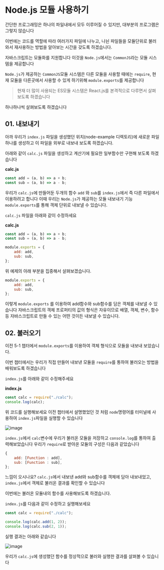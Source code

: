 # Node.js 모듈 사용하기

간단한 프로그래밍은 하나의 파일내에서 모두 이루어질 수 있지만, 대부분의 프로그램은 그렇지 않습니다

이번에는 코드를 역할에 따라 여러가지 파일에 나누고, 나뉜 파일들을 모듈단위로 불러와서 재사용하는 방법을 알아보는 시간을 갖도록 하겠습니다.

자바스크립트는 모듈화를 지원합니다 이것을 `Node.js`에서는 `CommonJS`라는 모듈 시스템을 제공합니다

`Node.js`가 제공하는 `CommonJS`모듈 시스템은 다른 모듈을 사용할 때에는 `require`, 현재 모듈을 다른곳에서 사용할 수 있게 하기위해 `module.exports`를 제공합니다

> 현재 더 많이 사용되는 ES모듈 시스템은 React.js를 본격적으로 다루면서 살펴보도록 하겠습니다

하나하나씩 살펴보도록 하겠습니다

## 01. 내보내기

아까 우리가 `index.js` 파일을 생성했던 위치(node-example 디렉토리)에 새로운 파일 하나를 생성하고 이 파일을 외부로 내보내 보도록 하겠습니다.

아래와 같이 `calc.js` 파일을 생성하고 계산기에 필요한 일부함수만 구현해 보도록 하겠습니다

**calc.js**

```javascript
const add = (a, b) => a + b;
const sub = (a, b) => a - b;
```

우리가 `calc.js`에 만들어둔 두개의 함수 `add` 와 `sub`를 `index.js`에서 즉 다른 파일에서 이용하려고 합니다 이때 우리는 `Node.js`가 제공하는 모듈 내보내기 기능 `module.exports`를 통해 객체 단위로 내보낼 수 있습니다.

`calc.js` 파일을 아래와 같이 수정하세요

**calc.js**

```javascript
const add = (a, b) => a + b;
const sub = (a, b) => a - b;

module.exports = {
    add: add,
    sub: sub,
};
```

위 예제의 아래 부분을 집중해서 살펴보겠습니다.

```javascript
module.exports = {
    add: add,
    sub: sub,
};
```

이렇게 `module.exports` 를 이용하여 add함수와 sub함수를 담은 객체를 내보낼 수 있습니다 자바스크립트의 객체 프로퍼티의 값의 형식은 자유이므로 배열, 객체, 변수, 함수 등 자바스크립트로 만들 수 있는 어떤 것이든 내보낼 수 있습니다.

## 02. 불러오기

이전 5-1 챕터에서 `module.exports`를 이용하여 객체 형식으로 모듈을 내보내 보았습니다.

이번 챕터에서는 우리가 직접 만들어 내보낸 모듈을 `require`를 통하여 불러오는 방법을 배워보도록 하겠습니다

`index.js`를 아래와 같이 수정해주세요

**index.js**

```javascript
const calc = require("./calc");
console.log(calc);
```

위 코드를 실행해보세요 이전 챕터에서 설명했었던 것 처럼 `node`명령어를 터미널에 사용하여 `index.js`파일을 실행할 수 있습니다

![image](https://user-images.githubusercontent.com/46296754/138639678-fa9b1cb0-eb52-48eb-aa09-6f41255e8d6e.png)

`index.js`에서 `calc`변수에 우리가 불러온 모듈을 저장하고 `console.log`를 통하여 출력해보았습니다 우리가 `require`로 받아온 모듈의 구성은 다음과 같았습니다

```javascript
{
    add: [Function : add],
    sub: [Function : sub],
};
```

느낌이 오시나요? `calc.js`에서 내보낸 add와 sub함수를 객체에 담아 내보내었고, `index.js`에서 객체로 불러온 결과를 확인할 수 있습니다

이번에는 불러온 모듈내의 함수를 사용해보도록 하겠습니다.

`index.js`를 다음과 같이 수정하고 실행해보세요

```javascript
const calc = require("./calc");

console.log(calc.add(1, 2));
console.log(calc.sub(2, 1));
```

실행 결과는 아래와 같습니다

![image](https://user-images.githubusercontent.com/46296754/138640056-eb770416-8bc6-4b32-b91e-21a07dcef1b2.png)

우리가 `calc.js`에 생성했던 함수를 정상적으로 불러와 실행한 결과를 살펴볼 수 있습니다

